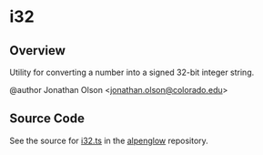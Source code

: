 # i32

## Overview

Utility for converting a number into a signed 32-bit integer string.

@author Jonathan Olson &lt;jonathan.olson@colorado.edu&gt;



## Source Code

See the source for [i32.ts](https://github.com/phetsims/alpenglow/blob/main/js/webgpu/compute/i32.ts) in the [alpenglow](https://github.com/phetsims/alpenglow) repository.
